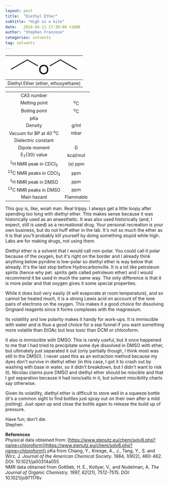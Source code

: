 ```yaml
---
layout: post
title:  "Diethyl Ether"
subtitle: "High as a kite"
date:   2024-04-11 17:30:00 +1000
author: "Stephen Franzese"
categories: solvents
tag: solvents
---
```



|![et2o](/assets/et2o.png)|
|:---:|
|Diethyl Ether (ether, ethoxyethane)|

|  |  |
| :----------------: | :-----------------: |
| CAS number       | 	      |
| Melting point |    <sup>o</sup>C  |
| Boiling point |  <sup>o</sup>C |
|      pKa      |                 |
|    Density    |        g/ml      |
| Vacuum for BP at 40 <sup>o</sup>C |      mbar     |
| Dielectric constant |  |
| Dipole moment|  D |
| E<sub>T</sub>(30) value | kcal/mol |
| <sup>1</sup>H NMR peak in CDCl<sub>3</sub>| (s)  ppm |
| <sup>13</sup>C NMR peaks in CDCl<sub>3</sub>|  ppm |
| <sup>1</sup>H NMR peak in DMSO |  ppm |
| <sup>13</sup>C NMR peaks in DMSO |  ppm |
| Main hazard  | Flammable |

This guy is, like, woah man. Real trippy. I always get a little loopy after spending too long with diethyl ether. This makes sense because it was historically used as an anaesthetic. It was also used historically (and, I expect, still is used) as a recreational drug. Your personal recreation is your own business, but do not huff ether in the lab. It's not so much the ether as it is that you'll probably kill yourself by doing something stupid while high. Labs are for making drugs, not using them.

Diethyl ether is a solvent that I would call non-polar. You could call it polar because of the oxygen, but it's right on the border and I already think anything below pyridine is low-polar so diethyl ether is way below that already. It's the last stop before Hydrocarbonville. It is a lot like petroleum spirits (hence why pet. spirits gets called petroleum ether) and I would recommend it be used in much the same way. The only difference is that it is more polar and that oxygen gives it some special properties.

While it does boil very easily (it will evaporate at room temperature), and so cannot be heated much, it is a strong Lewis acid on account of the lone pairs of electrons on the oxygen. This makes it a good choice for dissolving Grignard reagents since it forms complexes with the magnesium.

Its volatility and low polarity makes it handy for work-ups. It is immiscible with water and is thus a good choice for a sep funnel if you want something more volatile than EtOAc but less toxic than DCM or chloroform.

It also is immiscible with DMSO. This is rarely useful, but it once happened to me that I had tried to precipitate some dye dissolved in DMSO with ether, but ultimately just separated it out (only partially though, I think most was still in the DMSO). I never used this as an extraction method because my dyes don't survive in diethyl ether (in this case, I got it to crash out by washing with base in water, so it didn't breakdown, but I didn't want to risk it). Nicolau claims pure DMSO and diethyl ether should be miscible and that I got separation because it had ions/salts in it, but solvent miscibility charts say otherwise.

Given its volatility, diethyl ether is difficult to store well in a squeeze bottle (it's a common sight to find bottles just spray out on their own after a mild jostling). Just open up and close the bottle again to release the build up of pressure.

Have fun; don't die.\
Stephen

**References**\
Phyisical data obtained from: [https://www.stenutz.eu/chem/solv6.php?name=chloroform](https://www.stenutz.eu/chem/solv6.php?name=chloroform)\
pKa from Chiang, Y., Kresge, A., J., Tang, Y., S. and Wirz, J. *Journal of the American Chemical Society*. 1984, *106*(2), 460-462. DOI: 10.1021/ja00314a055\
NMR data obtained from Gottlieb, H. E., Kotlyar, V., and Nudelman, A. *The Journal of Organic Chemistry*. 1997, *62*(21), 7512-7515. DOI: 10.1021/jo971176v
